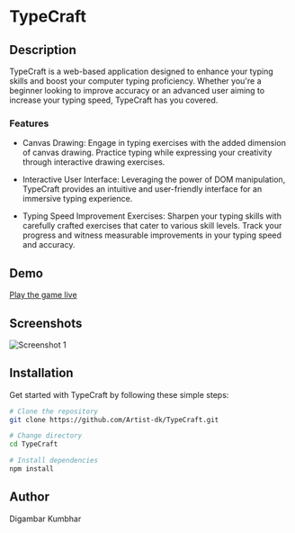 # TypeCraft

## Description

TypeCraft is a web-based application designed to enhance your typing skills and boost your computer typing proficiency. Whether you're a beginner looking to improve accuracy or an advanced user aiming to increase your typing speed, TypeCraft has you covered.

### Features

- Canvas Drawing: Engage in typing exercises with the added dimension of canvas drawing. Practice typing while expressing your creativity through interactive drawing exercises.

- Interactive User Interface: Leveraging the power of DOM manipulation, TypeCraft provides an intuitive and user-friendly interface for an immersive typing experience.

- Typing Speed Improvement Exercises: Sharpen your typing skills with carefully crafted exercises that cater to various skill levels. Track your progress and witness measurable improvements in your typing speed and accuracy.


## Demo

[Play the game live](#)

## Screenshots

![Screenshot 1](https://i.pinimg.com/736x/c4/f1/57/c4f1576a51e401a051a9384ac8ce5544.jpg)

## Installation

Get started with TypeCraft by following these simple steps:

```bash
# Clone the repository
git clone https://github.com/Artist-dk/TypeCraft.git

# Change directory
cd TypeCraft

# Install dependencies
npm install

```

## Author
Digambar Kumbhar
